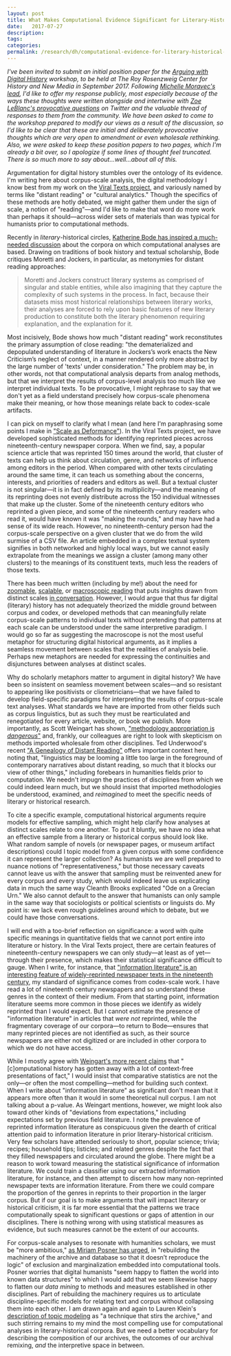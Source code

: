 ```yaml
---
layout: post
title: What Makes Computational Evidence Significant for Literary-Historical Argument?
date:   2017-07-27
description: 
tags: 
categories: 
permalink: /research/dh/computational-evidence-for-literary-historical-argument/
---
```


*I've been invited to submit an initial position paper for the [Arguing with Digital History](https://rrchnm.org/news/arguing-with-digital-history-workshop-to-address-a-central-problem-in-digital-history/) workshop, to be held at The Roy Rosenzweig Center for History and New Media in September 2017. Following [Michelle Moravec's lead](https://medium.com/@ProfessMoravec/digital-history-and-historical-argumentation-26e15d729840), I'd like to offer my response publicly, most especially because of the ways these thoughts were written alongside and intertwine with [Zoe LeBlanc's provocative questions](https://twitter.com/Zoe_LeBlanc/status/889668601153761280) on Twitter and the valuable thread of responses to them from the community. We have been asked to come to the workshop prepared to modify our views as a result of the discussion, so I'd like to be clear that these are initial and deliberately provocative thoughts which are very open to amendment or even wholesale rethinking. Also, we were asked to keep these position papers to two pages, which I'm already a bit over, so I apologize if some lines of thought feel truncated. There is so much more to say about...well...about all of this.*

Argumentation for digital history stumbles over the ontology of its evidence. I'm writing here about corpus-scale analysis, the digital methodology I know best from my work on the [Viral Texts project](http://viraltexts.org), and variously named by terms like "distant reading" or "cultural analytics." Though the specifics of these methods are hotly debated, we might gather them under the sign of scale, a notion of "reading"—and I'd like to make that word do more work than perhaps it should—across wider sets of materials than was typical for humanists prior to computational methods. <!--more-->

Recently in *literary*-historical circles, [Katherine Bode has inspired a much-needed discussion](https://katherinebode.files.wordpress.com/2014/07/bode-article_mlq_final.pdf) about the corpora on which computational analyses are based. Drawing on traditions of book history and textual scholarship, Bode critiques Moretti and Jockers, in particular, as metonymies for distant reading approaches:

> Moretti and Jockers construct literary systems as comprised of singular and stable entities, while also imagining that they capture the complexity of such systems in the process. In fact, because their datasets miss most historical relationships between literary works, their analyses are forced to rely upon basic features of new literary production to constitute both the literary phenomenon requiring explanation, and the explanation for it.

Most incisively, Bode shows how much "distant reading" work reconstitutes the primary assumption of close reading: "the dematerialized and depopulated understanding of literature in Jockers’s work enacts the New Criticism’s neglect of context, in a manner rendered only more abstract by the large number of 'texts' under consideration." The problem may be, in other words, not that computational analysis departs from analog methods, but that we interpret the results of corpus-level analysis too much like we interpret individual texts. To be provocative, I might rephrase to say that we don't yet as a field understand precisely how corpus-scale phenomena make their meaning, or how those meanings relate back to codex-scale artifacts.

I can pick on myself to clarify what I mean (and here I'm paraphrasing some points I make in ["Scale as Deformance"](http://ryancordell.org/research/scale-as-deformance/)). In the Viral Texts project, we have developed sophisticated methods for identifying reprinted pieces across nineteenth-century newspaper corpora. When we find, say, a popular science article that was reprinted 150 times around the world, that cluster of texts can help us think about circulation, genre, and networks of influence among editors in the period. When compared with other texts circulating around the same time, it can teach us something about the concerns, interests, and priorities of readers and editors as well. But a textual cluster is not singular—it is in fact defined by its multiplicity—and the meaning of its reprinting does not evenly distribute across the 150 individual witnesses that make up the cluster. Some of the nineteenth century editors who reprinted a given piece, and some of the nineteenth century readers who read it, would have known it was "making the rounds," and may have had a sense of its wide reach. However, no nineteenth-century person had the corpus-scale perspective on a given cluster that we do from the wild surmise of a CSV file. An article embedded in a complex textual system signifies in both networked and highly local ways, but we cannot easily extrapolate from the meanings we assign a cluster (among many other clusters) to the meanings of its constituent texts, much less the readers of those texts.

There has been much written (including by me!) about the need for [zoomable](http://www.digitalhumanities.org/dhq/vol/7/1/000144/000144.html), [scalable](http://www.digitalhumanities.org/dhq/vol/8/3/000183/000183.html), or [macroscopic reading](http://www.themacroscope.org/2.0/) that puts insights drawn from distinct scales [in conversation](http://www.jstor.org/stable/10.2979/victorianstudies.54.1.69). However, I would argue that thus far digital (literary) history has not adequately theorized the middle ground between corpus and codex, or developed methods that can meaningfully relate corpus-scale patterns to individual texts without pretending that patterns at each scale can be understood under the same interpretive paradigm. I would go so far as suggesting the macroscope is not the most useful metaphor for structuring digital historical arguments, as it implies a seamless movement between scales that the realities of analysis belie. Perhaps new metaphors are needed for expressing the continuities and disjunctures between analyses at distinct scales.

Why do scholarly metaphors matter to argument in digital history? We have been so insistent on seamless movement between scales—and so resistant to appearing like positivists or cliometricians—that we have failed to develop field-specific paradigms for interpreting the results of corpus-scale text analyses. What standards we have are imported from other fields such as corpus linguistics, but as such they must be rearticulated and renegotiated for every article, website, or book we publish. More importantly, as Scott Weingart has shown, ["methodology appropriation is *dangerous*"](http://www.scottbot.net/HIAL/index.html@p=6279.html) and, frankly, our colleagues are right to look with skepticism on methods imported wholesale from other disciplines. Ted Underwood's recent ["A Genealogy of Distant Reading"](http://www.digitalhumanities.org/dhq/vol/11/2/000317/000317.html) offers important context here, noting that, "linguistics may be looming a little too large in the foreground of contemporary narratives about distant reading, so much that it blocks our view of other things," including forebears in humanities fields prior to computation. We needn't impugn the practices of disciplines from which we could indeed learn much, but we should insist that imported methodologies be understood, examined, and *reimagined* to meet the specific needs of literary or historical research.

To cite a specific example, computational historical arguments require models for effective sampling, which might help clarify how analyses at distinct scales relate to one another. To put it bluntly, we have no idea what an effective sample from a literary or historical corpus should look like. What random sample of novels (or newspaper pages, or museum artifact descriptions) could I topic model from a given corpus with some confidence it can represent the larger collection? As humanists we are well prepared to nuance notions of "representativeness," but those necessary caveats cannot leave us with the answer that sampling must be reinvented anew for every corpus and every study, which would indeed leave us explicating data in much the same way Cleanth Brooks explicated "Ode on a Grecian Urn." We also cannot default to the answer that humanists can only sample in the same way that sociologists or political scientists or linguists do. My point is: we lack even rough guidelines around which to debate, but we could have those conversations.

I will end with a too-brief reflection on significance: a word with quite specific meanings in quantitative fields that we cannot port entire into literature or history. In the Viral Texts project, there are certain features of nineteenth-century newspapers we can only study—at least as of yet—through their presence, which makes their statistical significance difficult to gauge. When I write, for instance, that ["information literature" is an interesting feature of widely-reprinted newspaper texts in the nineteenth century](http://ryancordell.org/research/reprinting-circulation-and-the-network-author-in-antebellum-newspapers/), my standard of significance comes from codex-scale work. I have read a lot of nineteenth century newspapers and so understand these genres in the context of their medium. From that starting point, information literature seems more common in those pieces we identify as widely reprinted than I would expect. But I cannot estimate the presence of "information literature" in articles that *were not* reprinted, while the fragmentary coverage of our corpora—to return to Bode—ensures that many reprinted pieces are not identified as such, as their source newspapers are either not digitized or are included in other corpora to which we do not have access.

While I mostly agree with [Weingart's more recent claims](http://scottbot.net/argument-clinic/) that "[c]omputational history has gotten away with a lot of context-free presentations of fact," I would insist that comparative statistics are not the only—or often the most compelling—method for building such context. When I write about "information literature" as significant don't mean that it appears more often than it would in some theoretical null corpus. I am not talking about a p-value. As Weingart mentions, however, we might look also toward other kinds of "deviations from expectations," including expectations set by previous field literature. I note the prevalence of reprinted information literature as conspicuous given the dearth of critical attention paid to information literature in prior literary-historical criticism. Very few scholars have attended seriously to short, popular science; trivia; recipes; household tips; listicles; and related genres despite the fact that they filled newspapers and circulated around the globe. There might be a reason to work toward measuring the statistical significance of information literature. We could train a classifier using our extracted information literature, for instance, and then attempt to discern how many non-reprinted newspaper texts are information literature. From there we could compare the proportion of the genres in reprints to their proportion in the larger corpus. But if our goal is to make arguments that will impact literary or historical criticism, it is far more essential that the patterns we trace computationally speak to significant questions or gaps of attention in our disciplines. There is nothing wrong with using statistical measures as evidence, but such measures cannot be the extent of our accounts.

For corpus-scale analyses to resonate with humanities scholars, we must be "more ambitious," [as Miriam Posner has urged](http://miriamposner.com/blog/whats-next-the-radical-unrealized-potential-of-digital-humanities/), in "rebuilding the machinery of the archive and database so that it doesn’t reproduce the logic" of exclusion and marginalization embedded into computational tools. Posner worries that digital humanists "seem happy to flatten the world into known data structures" to which I would add that we seem likewise happy to flatten our *data mining* to methods and measures established in other disciplines. Part of rebuilding the machinery requires us to articulate discipline-specific models for relating text and corpus without collapsing them into each other. I am drawn again and again to Lauren Klein's [description of topic modeling](http://lklein.com/2015/06/the-carework-and-codework-of-the-digital-humanities/) as "a technique that stirs the archive," and such stirring remains to my mind the most compelling use for computational analyses in literary-historical corpora. But we need a better vocabulary for describing the composition of our archives, the outcomes of our archival remixing, *and* the interpretive space in between.
